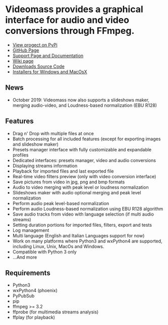 # **Videomass** provides a graphical interface for audio and video conversions through FFmpeg.   

* [View progect on PyPi](https://pypi.org/project/videomass/)
* [GitHub Page](https://github.com/jeanslack/Videomass)
* [Support Page and Documentation](http://jeanslack.github.io/Videomass)
* [Wiki page](https://github.com/jeanslack/Videomass/wiki)
* [Downloads Source Code](https://github.com/jeanslack/Videomass/releases)
* [Installers for Windows and MacOsX](https://sourceforge.net/projects/videomass2/)

## News

- October 2019: Videomass now also supports a slideshows maker, 
  merging audio-video, and Loudness-based normalization (EBU R128)

## Features

- Drag n' Drop with multiple files at once
- Batch processing for all included features (except for exporting images and 
  slideshow maker)
- Presets manager interface with fully customizable and expandable profiles 
- Dedicated interfaces: presets manager, video and audio conversions
- Displaying streams information 
- Playback for imported files and last exported file
- Real-time video filters preview (only with video conversion interface)
- Save pictures from video in jpg, png and bmp formats
- Audio to video merging with peak level or loudness normalization 
- Slideshows maker with audio optional merging and peak level normalization
- Perform audio peak level-based normalization
- Perform audio Loudness-based normalization using EBU R128 algorithm
- Save audio tracks from video with language selection (if multi audio streams)
- Setting duration portions for imported files, filters, export and tests
- Log management
- Multi language (English and Italian Languages support for now)
- Work on many platforms where Python3 and wxPython4 are supported, 
  including Linux, Unix, MacOs and Windows.
- Compatible with Python 3 only
- ...And more

## Requirements
   
- Python3     
- wxPython4 (phoenix) 
- PyPubSub
- pip   
- ffmpeg >= 3.2   
- ffprobe (for multimedia streams analysis)  
- ffplay (for playback)   

